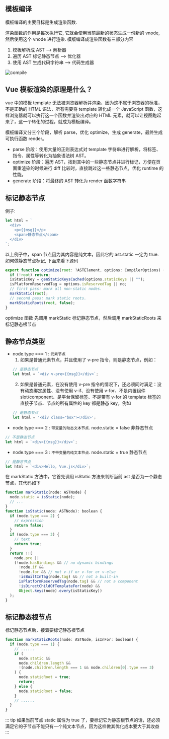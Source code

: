 ## 模板编译

模板编译的主要目标是生成渲染函数.

渲染函数的作用是每次执行它, 它就会使用当前最新的状态生成一份新的 vnode, 然后使用这个 vnode 进行渲染.
模版编译成渲染函数有三部分内容

1. 模板解析成 AST --> 解析器
2. 遍历 AST 标记静态节点 --> 优化器
3. 使用 AST 生成代码字符串 --> 代码生成器

![compile](/assets/vue/compiler/1.png)

## Vue 模板渲染的原理是什么？

vue 中的模板 template 无法被浏览器解析并渲染，因为这不属于浏览器的标准，不是正确的 HTML 语法，所有需要将 template 转化成一个 JavaScript 函数，这样浏览器就可以执行这一个函数并渲染出对应的 HTML 元素，就可以让视图跑起来了，这一个转化的过程，就成为模板编译。

模板编译又分三个阶段，解析 parse，优化 optimize，生成 generate，最终生成可执行函数 render。

- parse 阶段：使用大量的正则表达式对 template 字符串进行解析，将标签、指令、属性等转化为抽象语法树 AST。
- optimize 阶段：遍历 AST，找到其中的一些静态节点并进行标记，方便在页面重渲染的时候进行 diff 比较时，直接跳过这一些静态节点，优化 runtime 的性能。
- generate 阶段：将最终的 AST 转化为 render 函数字符串

## 标记静态节点

例子:

```js
let html = `
  <div>
    <p>{{msg}}</p>
    <span>静态节点</span>
  </div>
`;
```

以上例子中，span 节点因为其内容是纯文本，因此它的 ast.static 一定为 true. 如何做静态节点标记, 下面来看下源码

```js
export function optimize(root: ?ASTElement, options: CompilerOptions) {
  if (!root) return;
  isStaticKey = genStaticKeysCached(options.staticKeys || "");
  isPlatformReservedTag = options.isReservedTag || no;
  // first pass: mark all non-static nodes.
  markStatic(root);
  // second pass: mark static roots.
  markStaticRoots(root, false);
}
```

optimize 函数 先调用 markStatic 标记静态节点，然后调用 markStaticRoots 来标记静态根节点

## 静态节点类型

- node.type === 1 : <code>元素节点</code>
  1. 如果是普通元素节点，并且使用了 v-pre 指令，则是静态节点，例如：
  ```js
  // 是静态节点
  let html = `<div v-pre>{{msg}}</div>`;
  ```
  2.  如果是普通元素，在没有使用 v-pre 指令的情况下，还必须同时满足：没有动态绑定属性、没有使用 v-if、没有使用 v-for、不是内置组件 slot/component、是平台保留标签、不是带有 v-for 的 template 标签的直接子节点、节点的所有属性的 key 都是静态 key，例如
  ```js
  // 是静态节点
  let html = '<div class="box"></div>';
  ```
- node.type === 2 : <code>带变量的动态文本节点</code>. node.static = false 非静态节点

```js
// 不是静态节点
let html = `<div>{{msg}}</div>`;
```

- node.type === 3 : <code>不带变量的纯文本节点</code>. node.static = true 静态节点

```js
// 是静态节点
let html = `<div>Hello, Vue.js</div>`;
```

在 markStatic 方法中，它首先调用 isStatic 方法来判断当前 ast 是否为一个静态节点，其代码如下

```js
function markStatic(node: ASTNode) {
  node.static = isStatic(node);
  // ...
}
function isStatic(node: ASTNode): boolean {
  if (node.type === 2) {
    // expression
    return false;
  }
  if (node.type === 3) {
    // text
    return true;
  }
  return !!(
    node.pre ||
    (!node.hasBindings && // no dynamic bindings
      !node.if &&
      !node.for && // not v-if or v-for or v-else
      !isBuiltInTag(node.tag) && // not a built-in
      isPlatformReservedTag(node.tag) && // not a component
      !isDirectChildOfTemplateFor(node) &&
      Object.keys(node).every(isStaticKey))
  );
}
```

## 标记静态根节点

标记静态节点后，接着要标记静态根节点

```js
function markStaticRoots(node: ASTNode, isInFor: boolean) {
  if (node.type === 1) {
    // ......
    if (
      node.static &&
      node.children.length &&
      !(node.children.length === 1 && node.children[0].type === 3)
    ) {
      node.staticRoot = true;
      return;
    } else {
      node.staticRoot = false;
    }
    // ......
  }
}
```

::: tip
如果当前节点 static 属性为 true 了，要标记它为静态根节点的话，还必须满足它的子节点不能只有一个纯文本节点，因为这样做其优化成本要大于其收益
:::
